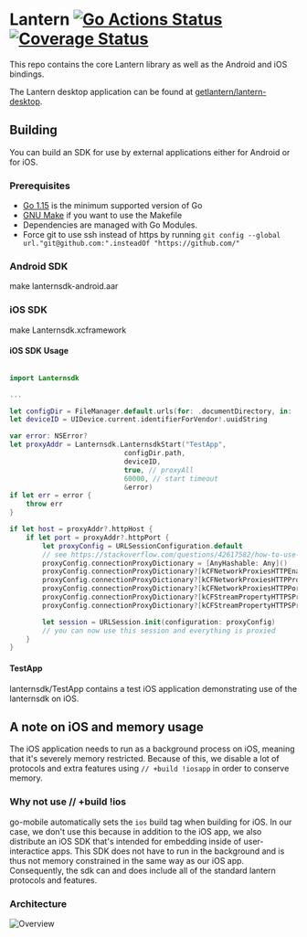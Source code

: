 # Lantern [![Go Actions Status](https://github.com/getlantern/flashlight/actions/workflows/go.yml/badge.svg)](https://github.com/getlantern/flashlight/actions) [![Coverage Status](https://coveralls.io/repos/github/getlantern/flashlight/badge.svg?t=C4SaZX)](https://coveralls.io/github/getlantern/flashlight)

This repo contains the core Lantern library as well as the Android and iOS bindings.

The Lantern desktop application can be found at [getlantern/lantern-desktop](lantern-desktop).

## Building
You can build an SDK for use by external applications either for Android or for iOS.

### Prerequisites

* [Go 1.15](https://golang.org/dl/) is the minimum supported version of Go
* [GNU Make](https://www.gnu.org/software/make/) if you want to use the Makefile
* Dependencies are managed with Go Modules.
* Force git to use ssh instead of https by running
  `git config --global url."git@github.com:".insteadOf "https://github.com/"`

### Android SDK
make lanternsdk-android.aar

### iOS SDK
make Lanternsdk.xcframework

#### iOS SDK Usage

```swift

import Lanternsdk

...

let configDir = FileManager.default.urls(for: .documentDirectory, in: .userDomainMask)[0].appendingPathComponent(".lantern")
let deviceID = UIDevice.current.identifierForVendor!.uuidString

var error: NSError?
let proxyAddr = Lanternsdk.LanternsdkStart("TestApp",
                            configDir.path,
                            deviceID,
                            true, // proxyAll
                            60000, // start timeout
                            &error)
if let err = error {
    throw err
}

if let host = proxyAddr?.httpHost {
    if let port = proxyAddr?.httpPort {
        let proxyConfig = URLSessionConfiguration.default
        // see https://stackoverflow.com/questions/42617582/how-to-use-urlsession-with-proxy-in-swift-3#42731010
        proxyConfig.connectionProxyDictionary = [AnyHashable: Any]()
        proxyConfig.connectionProxyDictionary?[kCFNetworkProxiesHTTPEnable as String] = 1
        proxyConfig.connectionProxyDictionary?[kCFNetworkProxiesHTTPProxy as String] = host
        proxyConfig.connectionProxyDictionary?[kCFNetworkProxiesHTTPPort as String] = port
        proxyConfig.connectionProxyDictionary?[kCFStreamPropertyHTTPSProxyHost as String] = host
        proxyConfig.connectionProxyDictionary?[kCFStreamPropertyHTTPSProxyPort as String] = port

        let session = URLSession.init(configuration: proxyConfig)
        // you can now use this session and everything is proxied
    }
}

```

#### TestApp

lanternsdk/TestApp contains a test iOS application demonstrating use of the lanternsdk on iOS.

## A note on iOS and memory usage
The iOS application needs to run as a background process on iOS, meaning that it's severely memory restricted. Because of this, we disable a lot of protocols and extra features using `// +build !iosapp` in order to conserve memory.

### Why not use // +build !ios
go-mobile automatically sets the `ios` build tag when building for iOS. In our case, we don't use this because in addition to the iOS app, we also distribute an iOS SDK that's intended for embedding inside of user-interactice apps. This SDK does not have to run in the background and is thus not memory constrained in the same way as our iOS app. Consequently, the sdk can and does include all of the standard lantern protocols and features.

### Architecture

![Overview](https://user-images.githubusercontent.com/1143966/117667942-72c80a80-b173-11eb-8c0d-829f2ccd8cde.png)
